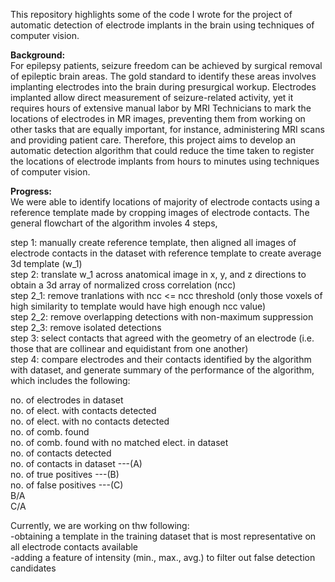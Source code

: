 This repository highlights some of the code I wrote for the project of automatic detection of electrode implants in the brain using techniques of computer vision. 

**Background:**\
For epilepsy patients, seizure freedom can be achieved by surgical removal of epileptic brain areas. The gold standard to identify these areas involves implanting electrodes into the brain during presurgical workup. Electrodes implanted allow direct measurement of seizure-related activity, yet it requires hours of extensive manual labor by MRI Technicians to mark the locations of electrodes in MR images, preventing them from working on other tasks that are equally important, for instance, administering MRI scans and providing patient care. Therefore, this project aims to develop an automatic detection algorithm that could reduce the time taken to register the locations of electrode implants from hours to minutes using techniques of computer vision.


**Progress:**\
We were able to identify locations of majority of electrode contacts using a reference template made by cropping 
images of electrode contacts. The general flowchart of the algorithm involes 4 steps, <br/>

step 1: manually create reference template, then aligned all images of electrode contacts in the dataset with reference template to create average 3d template (w_1) <br />
step 2: translate w_1 across anatomical image in x, y, and z directions to obtain a 3d array of normalized cross correlation (ncc) <br />
step 2_1: remove tranlations with ncc <= ncc threshold (only those voxels of high similarity to template would have high enough ncc value) <br />
step 2_2: remove overlapping detections with non-maximum suppression  <br />
step 2_3: remove isolated detections <br />
step 3: select contacts that agreed with the geometry of an electrode (i.e. those that are collinear and equidistant from one another) <br />
step 4: compare electrodes and their contacts identified by the algorithm with dataset, and generate summary of the performance of the algorithm, which includes
the following: <br />

no. of electrodes in dataset <br />
no. of elect. with contacts detected  <br />
no. of elect. with no contacts detected  <br />
no. of comb. found  <br />
no. of comb. found with no matched elect. in dataset <br />
no. of contacts detected  <br />
no. of contacts in dataset ---(A)  <br />
no. of true positives ---(B)  <br />
no. of false positives ---(C)  <br />
B/A  <br /> 
C/A  <br />


Currently, we are working on thw following: <br />
-obtaining a template in the training dataset that is most representative on all electrode contacts available <br />
-adding a feature of intensity (min., max., avg.) to filter out false detection candidates <br />
